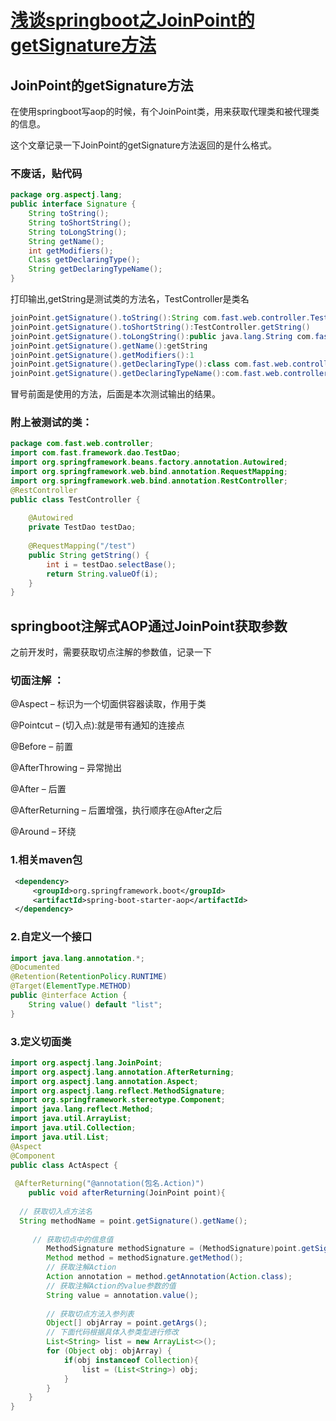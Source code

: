 # [浅谈springboot之JoinPoint的getSignature方法](https://www.jb51.net/article/215195.htm)

## JoinPoint的getSignature方法

在使用springboot写aop的时候，有个JoinPoint类，用来获取代理类和被代理类的信息。

这个文章记录一下JoinPoint的getSignature方法返回的是什么格式。

### 不废话，贴代码

```java
package org.aspectj.lang; 
public interface Signature {
    String toString(); 
    String toShortString(); 
    String toLongString(); 
    String getName(); 
    int getModifiers(); 
    Class getDeclaringType(); 
    String getDeclaringTypeName();
}
```

打印输出,getString是测试类的方法名，TestController是类名

```java
joinPoint.getSignature().toString():String com.fast.web.controller.TestController.getString()
joinPoint.getSignature().toShortString():TestController.getString()
joinPoint.getSignature().toLongString():public java.lang.String com.fast.web.controller.TestController.getString()
joinPoint.getSignature().getName():getString
joinPoint.getSignature().getModifiers():1
joinPoint.getSignature().getDeclaringType():class com.fast.web.controller.TestController
joinPoint.getSignature().getDeclaringTypeName():com.fast.web.controller.TestController
```

冒号前面是使用的方法，后面是本次测试输出的结果。

### 附上被测试的类：

```java
package com.fast.web.controller;
import com.fast.framework.dao.TestDao;
import org.springframework.beans.factory.annotation.Autowired;
import org.springframework.web.bind.annotation.RequestMapping;
import org.springframework.web.bind.annotation.RestController; 
@RestController
public class TestController {
 
    @Autowired
    private TestDao testDao;
 
    @RequestMapping("/test")
    public String getString() {
        int i = testDao.selectBase();
        return String.valueOf(i);
    }
}
```

## springboot注解式AOP通过JoinPoint获取参数

之前开发时，需要获取切点注解的参数值，记录一下

### 切面注解 ：

@Aspect – 标识为一个切面供容器读取，作用于类

@Pointcut – (切入点):就是带有通知的连接点

@Before – 前置

@AfterThrowing – 异常抛出

@After – 后置

@AfterReturning – 后置增强，执行顺序在@After之后

@Around – 环绕

### 1.相关maven包

```xml
 <dependency>
     <groupId>org.springframework.boot</groupId>
     <artifactId>spring-boot-starter-aop</artifactId>
 </dependency>
```

### 2.自定义一个接口

```java
import java.lang.annotation.*;
@Documented
@Retention(RetentionPolicy.RUNTIME)
@Target(ElementType.METHOD)
public @interface Action {
    String value() default "list";
}
```

### 3.定义切面类

```java
import org.aspectj.lang.JoinPoint;
import org.aspectj.lang.annotation.AfterReturning;
import org.aspectj.lang.annotation.Aspect;
import org.aspectj.lang.reflect.MethodSignature;
import org.springframework.stereotype.Component;
import java.lang.reflect.Method;
import java.util.ArrayList;
import java.util.Collection;
import java.util.List;
@Aspect
@Component
public class ActAspect {
 
 @AfterReturning("@annotation(包名.Action)")
    public void afterReturning(JoinPoint point){
    
  // 获取切入点方法名
  String methodName = point.getSignature().getName();
  
     // 获取切点中的信息值
        MethodSignature methodSignature = (MethodSignature)point.getSignature();	
        Method method = methodSignature.getMethod();
        // 获取注解Action 
        Action annotation = method.getAnnotation(Action.class);
        // 获取注解Action的value参数的值
        String value = annotation.value();
        
        // 获取切点方法入参列表
        Object[] objArray = point.getArgs();
        // 下面代码根据具体入参类型进行修改
        List<String> list = new ArrayList<>();
        for (Object obj: objArray) {
            if(obj instanceof Collection){
                list = (List<String>) obj;
            }
        }
    }    
}
```

